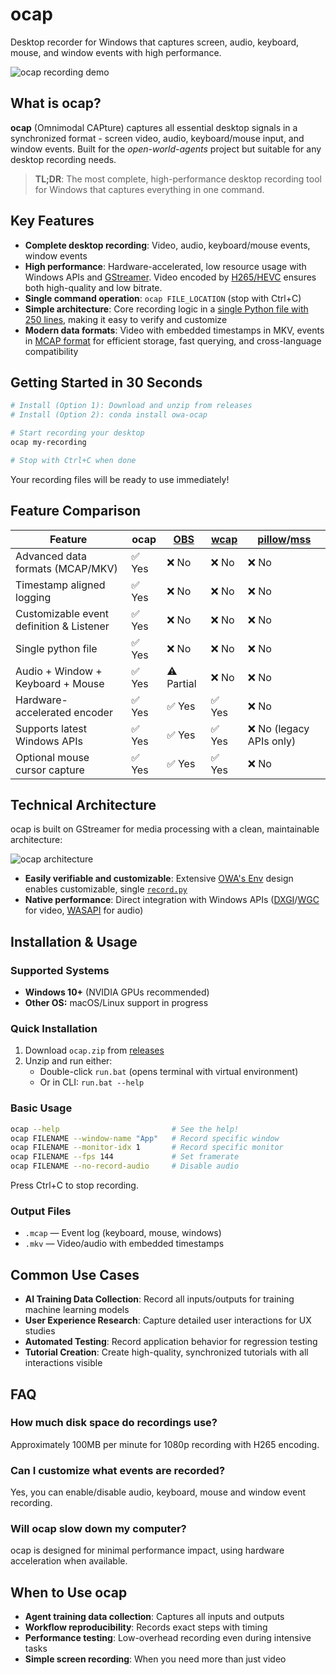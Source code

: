 # ocap

Desktop recorder for Windows that captures screen, audio, keyboard, mouse, and window events with high performance.

![ocap recording demo](../images/ocap-demo.gif)

## What is ocap?

**ocap** (Omnimodal CAPture) captures all essential desktop signals in a synchronized format - screen video, audio, keyboard/mouse input, and window events. Built for the _open-world-agents_ project but suitable for any desktop recording needs.

> **TL;DR**: The most complete, high-performance desktop recording tool for Windows that captures everything in one command.

## Key Features

- **Complete desktop recording**: Video, audio, keyboard/mouse events, window events
- **High performance**: Hardware-accelerated, low resource usage with Windows APIs and [GStreamer](https://gstreamer.freedesktop.org/). Video encoded by [H265/HEVC](https://en.wikipedia.org/wiki/High_Efficiency_Video_Coding) ensures both high-quality and low bitrate.
- **Single command operation**: `ocap FILE_LOCATION` (stop with Ctrl+C)
- **Simple architecture**: Core recording logic in a [single Python file with 250 lines](https://github.com/open-world-agents/open-world-agents/blob/main/projects/ocap/owa/ocap/record.py), making it easy to verify and customize
- **Modern data formats**: Video with embedded timestamps in MKV, events in [MCAP format](https://mcap.dev/) for efficient storage, fast querying, and cross-language compatibility

## Getting Started in 30 Seconds

```sh
# Install (Option 1): Download and unzip from releases
# Install (Option 2): conda install owa-ocap

# Start recording your desktop
ocap my-recording

# Stop with Ctrl+C when done
```

Your recording files will be ready to use immediately!

## Feature Comparison

| **Feature**                              | **ocap**                 | [OBS](https://obsproject.com/) | [wcap](https://github.com/mmozeiko/wcap) | [pillow](https://github.com/python-pillow/Pillow)/[mss](https://github.com/BoboTiG/python-mss) |
|------------------------------------------|--------------------------|--------------------------------|------------------------------------------|----------------------------------|
| Advanced data formats (MCAP/MKV)     | ✅ Yes                   | ❌ No                          | ❌ No                                    | ❌ No                            |
| Timestamp aligned logging                | ✅ Yes                   | ❌ No                          | ❌ No                                    | ❌ No                            |
| Customizable event definition & Listener | ✅ Yes                   | ❌ No                          | ❌ No                                    | ❌ No                            |
| Single python file                       | ✅ Yes                   | ❌ No                          | ❌ No                                    | ❌ No                            |
| Audio + Window + Keyboard + Mouse        | ✅ Yes                   | ⚠️ Partial                    | ❌ No                                    | ❌ No                            |
| Hardware-accelerated encoder             | ✅ Yes                   | ✅ Yes                         | ✅ Yes                                   | ❌ No                            |
| Supports latest Windows APIs             | ✅ Yes                   | ✅ Yes                         | ✅ Yes                                   | ❌ No (legacy APIs only)         |
| Optional mouse cursor capture            | ✅ Yes                   | ✅ Yes                         | ✅ Yes                                   | ❌ No                            |

## Technical Architecture

ocap is built on GStreamer for media processing with a clean, maintainable architecture:

![ocap architecture](../images/ocap-architecture.png)

- **Easily verifiable and customizable**: Extensive [OWA's Env](../../env) design enables customizable, single [`record.py`](https://github.com/open-world-agents/open-world-agents/blob/main/projects/ocap/owa/ocap/record.py)
- **Native performance**: Direct integration with Windows APIs ([DXGI](https://learn.microsoft.com/en-us/windows/win32/direct3ddxgi/d3d10-graphics-programming-guide-dxgi)/[WGC](https://learn.microsoft.com/en-us/uwp/api/windows.graphics.capture?view=winrt-26100) for video, [WASAPI](https://learn.microsoft.com/en-us/windows/win32/coreaudio/wasapi) for audio)

## Installation & Usage

### Supported Systems
- **Windows 10+** (NVIDIA GPUs recommended)
- **Other OS:** macOS/Linux support in progress

### Quick Installation
1. Download `ocap.zip` from [releases](https://github.com/open-world-agents/open-world-agents/releases)
2. Unzip and run either:
   - Double-click `run.bat` (opens terminal with virtual environment)
   - Or in CLI: `run.bat --help`

### Basic Usage

```sh
ocap --help                         # See the help!
ocap FILENAME --window-name "App"   # Record specific window
ocap FILENAME --monitor-idx 1       # Record specific monitor
ocap FILENAME --fps 144             # Set framerate
ocap FILENAME --no-record-audio     # Disable audio
```

Press Ctrl+C to stop recording.

### Output Files
- `.mcap` — Event log (keyboard, mouse, windows)
- `.mkv`  — Video/audio with embedded timestamps

## Common Use Cases

- **AI Training Data Collection**: Record all inputs/outputs for training machine learning models
- **User Experience Research**: Capture detailed user interactions for UX studies
- **Automated Testing**: Record application behavior for regression testing
- **Tutorial Creation**: Create high-quality, synchronized tutorials with all interactions visible

## FAQ

### How much disk space do recordings use?
Approximately 100MB per minute for 1080p recording with H265 encoding.

### Can I customize what events are recorded?
Yes, you can enable/disable audio, keyboard, mouse and window event recording.

### Will ocap slow down my computer?
ocap is designed for minimal performance impact, using hardware acceleration when available.

## When to Use ocap

- **Agent training data collection**: Captures all inputs and outputs
- **Workflow reproducibility**: Records exact steps with timing
- **Performance testing**: Low-overhead recording even during intensive tasks
- **Simple screen recording**: When you need more than just video